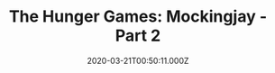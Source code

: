 ---
title: "The Hunger Games: Mockingjay - Part 2"
year: 2015
date: 2020-03-21T00:50:11.000Z
permalink: /almanac/movies/2020-03-21-the-hunger-games-mockingjay-part-2/index.html
rating: 3
tmdbid: 131634
---
